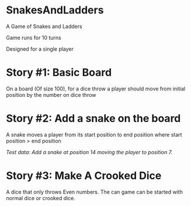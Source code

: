 # SnakesAndLadders

A Game of Snakes and Ladders

Game runs for 10 turns

Designed for a single player

# Story #1: Basic Board

On a board (Of size 100), for a dice throw a player should move from initial position by the number
on dice throw

# Story #2: Add a snake on the board

A snake moves a player from its start position to end position where start position > end position

_Test data: Add a snake at position 14 moving the player to position 7._

# Story #3: Make A Crooked Dice

A dice that only throws Even numbers. The can game can be started with normal dice or crooked dice.